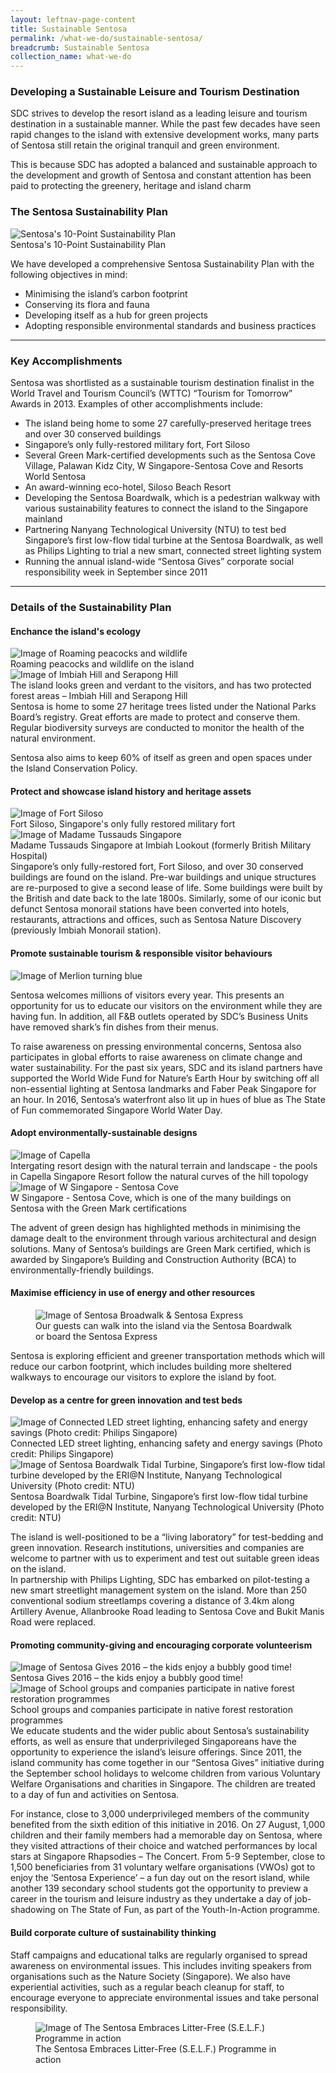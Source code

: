 ```yaml
---
layout: leftnav-page-content
title: Sustainable Sentosa
permalink: /what-we-do/sustainable-sentosa/
breadcrumb: Sustainable Sentosa
collection_name: what-we-do
---
```


### **Developing a Sustainable Leisure and Tourism Destination**
SDC strives to develop the resort island as a leading leisure and tourism destination in a sustainable manner. While the past few decades have seen rapid changes to the island with extensive development works, many parts of Sentosa still retain the original tranquil and green environment.

This is because SDC has adopted a balanced and sustainable approach to the development and growth of Sentosa and constant attention has been paid to protecting the greenery, heritage and island charm

### **The Sentosa Sustainability Plan**
<div class="row">
    <div class="col is-6">
		<figure style="margin:0;">
			<img src="/images/what-we-do/sustainable-sentosa/sustain-plan.png" alt="Sentosa's 10-Point Sustainability Plan"/>
			<figcaption>Sentosa's 10-Point Sustainability Plan</figcaption>
		</figure>
	</div>
	<div class="col is-6">
        <p>
            We have developed a comprehensive Sentosa Sustainability Plan with the following objectives in mind:
            <ul>
                <li>Minimising the island’s carbon footprint</li>
                <li>Conserving its flora and fauna</li>
                <li>Developing itself as a hub for green projects</li>
                <li>Adopting responsible environmental standards and business practices</li>
            </ul>
		</p>
	</div>
</div>

---

### **Key Accomplishments**

Sentosa was shortlisted as a sustainable tourism destination finalist in the World Travel and Tourism Council’s (WTTC) “Tourism for Tomorrow” Awards in 2013. Examples of other accomplishments include:

   *  The island being home to some 27 carefully-preserved heritage trees and over 30 conserved buildings
   * Singapore’s only fully-restored military fort, Fort Siloso
   * Several Green Mark-certified developments such as the Sentosa Cove Village, Palawan Kidz City, W Singapore-Sentosa Cove and Resorts World Sentosa
   * An award-winning eco-hotel, Siloso Beach Resort
   * Developing the Sentosa Boardwalk, which is a pedestrian walkway with various sustainability features to connect the island to the Singapore mainland
   * Partnering Nanyang Technological University (NTU) to test bed Singapore’s first low-flow tidal turbine at the Sentosa Boardwalk, as well as Philips Lighting to trial a new smart, connected street lighting system
   * Running the annual island-wide “Sentosa Gives” corporate social responsibility week in September since 2011

---

### **Details of the Sustainability Plan**

#### **Enchance the island's ecology**
<div class="row">
	<div class="col is-6">
		<figure style="margin:0;">
			<img src="/images/what-we-do/sustainable-sentosa/peacock.jpg" alt="Image of Roaming peacocks and wildlife"/>
			<figcaption>Roaming peacocks and wildlife on the island</figcaption>
		</figure>
	</div>
	<div class="col is-6">
       <figure style="margin:0;">
			<img src="/images/what-we-do/sustainable-sentosa/island.jpg" alt="Image of  Imbiah Hill and Serapong Hill"/>
			<figcaption>The island looks green and verdant to the visitors, and has two protected forest areas – Imbiah Hill and Serapong Hill</figcaption>
		</figure>
	</div>
</div>
Sentosa is home to some 27 heritage trees listed under the National Parks Board’s registry. Great efforts are made to protect and conserve them. Regular biodiversity surveys are conducted to monitor the health of the natural environment.

Sentosa also aims to keep 60% of itself as green and open spaces under the Island Conservation Policy.

#### **Protect and showcase island history and heritage assets**
<div class="row">
	<div class="col is-6">
		<figure style="margin:0;">
			<img src="/images/what-we-do/sustainable-sentosa/fort-siloso.jpg" alt="Image of Fort Siloso"/>
			<figcaption>Fort Siloso, Singapore's only fully restored military fort</figcaption>
		</figure>
	</div>
	<div class="col is-6">
       <figure style="margin:0;">
			<img src="/images/what-we-do/sustainable-sentosa/tussauds.jpg" alt="Image of  Madame Tussauds Singapore"/>
			<figcaption>Madame Tussauds Singapore at Imbiah Lookout (formerly British Military Hospital)</figcaption>
		</figure>
	</div>
</div>
Singapore’s only fully-restored fort, Fort Siloso, and over 30 conserved buildings are found on the island. Pre-war buildings and unique structures are re-purposed to give a second lease of life. Some buildings were built by the British and date back to the late 1800s. Similarly, some of our iconic but defunct Sentosa monorail stations have been converted into hotels, restaurants, attractions and offices, such as Sentosa Nature Discovery (previously Imbiah Monorail station).

#### **Promote sustainable tourism & responsible visitor behaviours**
<div class="row">
    <div class="col is-12">
        <img src="/images/what-we-do/sustainable-sentosa/merlion.jpg" alt="Image of Merlion turning blue">
    </div>
</div>

Sentosa welcomes millions of visitors every year. This presents an opportunity for us to educate our visitors on the environment while they are having fun. In addition, all F&B outlets operated by SDC’s Business Units have removed shark’s fin dishes from their menus.

To raise awareness on pressing environmental concerns, Sentosa also participates in global efforts to raise awareness on climate change and water sustainability. For the past six years, SDC and its island partners have supported the World Wide Fund for Nature’s Earth Hour by switching off all non-essential lighting at Sentosa landmarks and Faber Peak Singapore for an hour. In 2016, Sentosa’s waterfront also lit up in hues of blue as The State of Fun commemorated Singapore World Water Day. 

#### **Adopt environmentally-sustainable designs**
<div class="row">
	<div class="col is-6">
		<figure style="margin:0;">
			<img src="/images/what-we-do/sustainable-sentosa/capella.jpg" alt="Image of Capella"/>
			<figcaption>Intergating resort design with the natural terrain and landscape - the pools in Capella Singapore Resort follow the natural curves of the hill topology</figcaption>
		</figure>
	</div>
	<div class="col is-6">
       <figure style="margin:0;">
			<img src="/images/what-we-do/sustainable-sentosa/w-sg.jpg" alt="Image of  W Singapore - Sentosa Cove"/>
			<figcaption>W Singapore - Sentosa Cove, which is one of the many buildings on Sentosa with the Green Mark certifications</figcaption>
		</figure>
	</div> 
</div>

The advent of green design has highlighted methods in minimising the damage dealt to the environment through various architectural and design solutions. Many of Sentosa’s buildings are Green Mark certified, which is awarded by Singapore’s Building and Construction Authority (BCA) to environmentally-friendly buildings. 

#### **Maximise efficiency in use of energy and other resources**
<div class="row">
    <div class="col is-12">
        <figure>
        <img src="/images/what-we-do/sustainable-sentosa/broad-express.jpg" alt="Image of Sentosa Broadwalk & Sentosa Express">
            <figcaption>Our guests can walk into the island via the Sentosa Boardwalk or board the Sentosa Express</figcaption>
        </figure>
    </div>
</div>
Sentosa is exploring efficient and greener transportation methods which will reduce our carbon footprint, which includes building more sheltered walkways to encourage our visitors to explore the island by foot.

#### **Develop as a centre for green innovation and test beds**
<div class="row">
	<div class="col is-6">
		<figure style="margin:0;">
			<img src="/images/what-we-do/sustainable-sentosa/smart-lighting.jpg" alt="Image of Connected LED street lighting, enhancing safety and energy savings (Photo credit: Philips Singapore)"/>
			<figcaption>Connected LED street lighting, enhancing safety and energy savings (Photo credit: Philips Singapore)</figcaption>
		</figure>
        <figure style="margin:0;">
			<img src="/images/what-we-do/sustainable-sentosa/tidal-turbine.jpg" alt="Image of Sentosa Boardwalk Tidal Turbine, Singapore’s first low-flow tidal turbine developed by the ERI@N Institute, Nanyang Technological University (Photo credit: NTU)"/>
			<figcaption>Sentosa Boardwalk Tidal Turbine, Singapore’s first low-flow tidal turbine developed by the ERI@N Institute, Nanyang Technological University (Photo credit: NTU)</figcaption>
		</figure>
	</div>
	<div class="col is-6">
        <p>
            The island is well-positioned to be a “living laboratory” for test-bedding and green innovation. Research institutions, universities and companies are welcome to partner with us to experiment and test out suitable green ideas on the island.
            <br>
            In partnership with Philips Lighting, SDC has embarked on pilot-testing a new smart streetlight management system on the island. More than 250 conventional sodium streetlamps covering a distance of 3.4km along Artillery Avenue, Allanbrooke Road leading to Sentosa Cove and Bukit Manis Road were replaced.    
        </p>
	</div> 
</div>

#### **Promoting community-giving and encouraging corporate volunteerism**
<div class="row">
	<div class="col is-6">
		<figure style="margin:0;">
			<img src="/images/what-we-do/sustainable-sentosa/sentosa-gives-2016.jpg" alt="Image of Sentosa Gives 2016 – the kids enjoy a bubbly good time!"/>
			<figcaption>Sentosa Gives 2016 – the kids enjoy a bubbly good time!</figcaption>
		</figure>
	</div>
	<div class="col is-6">
       <figure style="margin:0;">
			<img src="/images/what-we-do/sustainable-sentosa/helping.jpg" alt="Image of School groups and companies participate in native forest restoration programmes"/>
			<figcaption>School groups and companies participate in native forest restoration programmes</figcaption>
		</figure>
	</div> 
</div>
We educate students and the wider public about Sentosa’s sustainability efforts, as well as ensure that underprivileged Singaporeans have the opportunity to experience the island’s leisure offerings. Since 2011, the island community has come together in our “Sentosa Gives” initiative during the September school holidays to welcome children from various Voluntary Welfare Organisations and charities in Singapore. The children are treated to a day of fun and activities on Sentosa.

For instance, close to 3,000 underprivileged members of the community benefited from the sixth edition of this initiative in 2016. On 27 August, 1,000 children and their family members had a memorable day on Sentosa, where they visited attractions of their choice and watched performances by local stars at Singapore Rhapsodies – The Concert. From 5-9 September, close to 1,500 beneficiaries from 31 voluntary welfare organisations (VWOs) got to enjoy the ‘Sentosa Experience’ – a fun day out on the resort island, while another 139 secondary school students got the opportunity to preview a career in the tourism and leisure industry as they undertake a day of job-shadowing on The State of Fun, as part of the Youth-In-Action programme. 

#### **Build corporate culture of sustainability thinking**

Staff campaigns and educational talks are regularly organised to spread awareness on environmental issues. This includes inviting speakers from organisations such as the Nature Society (Singapore). We also have experiential activities, such as a regular beach cleanup for staff, to encourage everyone to appreciate environmental issues and take personal responsibility.
<div class="row">
    <div class="col is-12">
        <figure>
        <img src="/images/what-we-do/sustainable-sentosa/broad-express.jpg" alt="Image of The Sentosa Embraces Litter-Free (S.E.L.F.) Programme in action">
            <figcaption>The Sentosa Embraces Litter-Free (S.E.L.F.) Programme in action</figcaption>
        </figure>
    </div>
</div>
